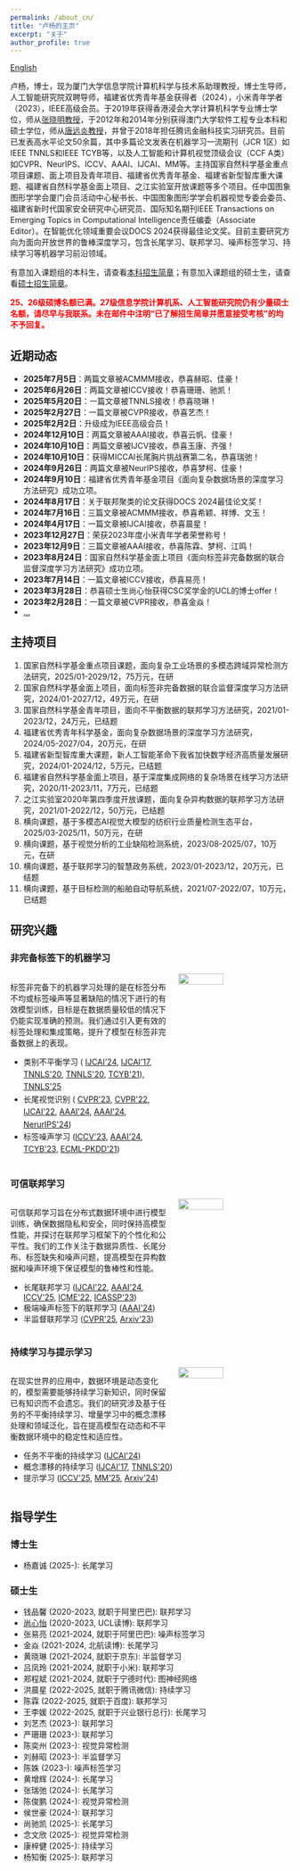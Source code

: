 ```yaml
---
permalink: /about_cn/
title: "卢杨的主页"
excerpt: "关于"
author_profile: true
---
```


[English](http://jasonyanglu.github.io)

卢杨，博士，现为厦门大学信息学院计算机科学与技术系助理教授，博士生导师，人工智能研究院双聘导师，福建省优秀青年基金获得者（2024），小米青年学者（2023），IEEE高级会员。于2019年获得香港浸会大学计算机科学专业博士学位，师从[张晓明教授](http://www.comp.hkbu.edu.hk/~ymc/)，于2012年和2014年分别获得澳门大学软件工程专业本科和硕士学位，师从[唐远炎教授](https://www.fst.um.edu.mo/personal/yytang/)，并曾于2018年担任腾讯金融科技实习研究员。目前已发表高水平论文50余篇，其中多篇论文发表在机器学习一流期刊（JCR 1区）如IEEE TNNLS和IEEE TCYB等，以及人工智能和计算机视觉顶级会议（CCF A类）如CVPR、NeurIPS、ICCV、AAAI、IJCAI、MM等。主持国家自然科学基金重点项目课题、面上项目及青年项目、福建省优秀青年基金、福建省新型智库重大课题、福建省自然科学基金面上项目、之江实验室开放课题等多个项目。任中国图象图形学学会厦门会员活动中心秘书长、中国图象图形学学会机器视觉专委会委员、福建省新时代国家安全研究中心研究员、国际知名期刊IEEE Transactions on Emerging Topics in Computational Intelligence责任编委（Associate Editor）。在智能优化领域重要会议DOCS 2024获得最佳论文奖。目前主要研究方向为面向开放世界的鲁棒深度学习，包含长尾学习、联邦学习、噪声标签学习、持续学习等机器学习前沿领域。

有意加入课题组的本科生，请查看[本科招生简章](http://jasonyanglu.github.io/undergraduate)；有意加入课题组的硕士生，请查看[硕士招生简章](http://jasonyanglu.github.io/postgraduate)。

<span style="color:red">**25、26级硕博名额已满。27级信息学院计算机系、人工智能研究院仍有少量硕士名额，请尽早与我联系。未在邮件中注明“已了解招生简章并愿意接受考核”的均不予回复。**</span>


## 近期动态

* **2025年7月5日**：两篇文章被ACMMM接收，恭喜赫昭、佳豪！
* **2025年6月26日**：两篇文章被ICCV接收！恭喜珊珊、驰凯！
* **2025年5月20日**：一篇文章被TNNLS接收！恭喜晓琳！
* **2025年2月27日**：一篇文章被CVPR接收，恭喜艺杰！
* **2025年2月2日**：升级成为IEEE高级会员！
* **2024年12月10日**：两篇文章被AAAI接收，恭喜云帆、佳豪！
* **2024年10月10日**：两篇文章被IJCV接收，恭喜玉康、齐强！
* **2024年10月10日**：获得MICCAI长尾胸片挑战赛第二名，恭喜瑞弛！
* **2024年9月26日**：两篇文章被NeurIPS接收，恭喜梦柯、佳豪！
* **2024年9月10日**：福建省优秀青年基金项目《面向复杂数据场景的深度学习方法研究》成功立项。
* **2024年8月17日**：关于联邦聚类的论文获得DOCS 2024最佳论文奖！
* **2024年7月16日**：三篇文章被ACMMM接收，恭喜希颖、祥博、文玉！
* **2024年4月17日**：一篇文章被IJCAI接收，恭喜晨星！
* **2023年12月27日**：荣获2023年度小米青年学者荣誉称号！
* **2023年12月9日**：三篇文章被AAAI接收，恭喜陈霖、梦柯、江鸣！
* **2023年8月24日**：国家自然科学基金面上项目《面向标签非完备数据的联合监督深度学习方法研究》成功立项。
* **2023年7月14日**：一篇文章被ICCV接收，恭喜易亮！
* **2023年3月28日**：恭喜硕士生尚心怡获得CSC奖学金的UCL的博士offer！
* **2023年2月28日**：一篇文章被CVPR接收，恭喜金焱！
* [...](http://jasonyanglu.github.io/archieved_news_cn)



## 主持项目

1. 国家自然科学基金重点项目课题，面向复杂工业场景的多模态跨域异常检测方法研究，2025/01-2029/12，75万元，在研
2. 国家自然科学基金面上项目，面向标签非完备数据的联合监督深度学习方法研究，2024/01-2027/12，49万元，在研
3. 国家自然科学基金青年项目，面向不平衡数据的联邦学习方法研究，2021/01-2023/12，24万元，已结题
4. 福建省优秀青年科学基金，面向复杂数据场景的深度学习方法研究，2024/05-2027/04，20万元，在研
5. 福建省新型智库重大课题，新人工智能革命下我省加快数字经济高质量发展研究，2024/01-2024/12，5万元，已结题
6. 福建省自然科学基金面上项目，基于深度集成网络的复杂场景在线学习方法研究，2020/11-2023/11，7万元，已结题
7. 之江实验室2020年第四季度开放课题，面向复杂异构数据的联邦学习方法研究，2021/01-2022/12，50万元，已结题
11. 横向课题，基于多模态AI视觉大模型的纺织行业质量检测生态平台，2025/03-2025/11，50万元，在研
12. 横向课题，基于视觉分析的工业缺陷检测系统，2023/08-2025/07，10万元，在研
13. 横向课题，基于联邦学习的智慧政务系统，2023/01-2023/12，20万元，已结题
14. 横向课题，基于目标检测的船舶自动导航系统，2021/07-2022/07，10万元，已结题



## 研究兴趣

### 非完备标签下的机器学习

<div style="display: flex; align-items: flex-start;"> 
    <div style="flex: 1;">         
        <p>             
    标签非完备下的机器学习处理的是在标签分布不均或标签噪声等显著缺陷的情况下进行的有效模型训练，目标是在数据质量较低的情况下仍能实现准确的预测。我们通过引入更有效的标签处理和集成策略，提升了模型在标签非完备数据上的表现。     
        </p>     
        <ul style="line-height: 1.6;">
            <li>类别不平衡学习 (
                <a href="https://arxiv.org/abs/2404.14721">IJCAI'24</a>, 
                <a href="https://www.ijcai.org/Proceedings/2017/0333.pdf">IJCAI'17</a>, 
                <a href="https://ieeexplore.ieee.org/document/8890005">TNNLS'20</a>, 
                <a href="https://ieeexplore.ieee.org/document/8924892">TNNLS'20</a>, 
                <a href="https://ieeexplore.ieee.org/document/8725928">TCYB'21</a>),
              	<a href="https://ieeexplore.ieee.org/document/11027917">TNNLS'25</a>
            </li>
            <li>长尾视觉识别 (
                <a href="https://openaccess.thecvf.com/content/CVPR2023/html/Jin_Long-Tailed_Visual_Recognition_via_Self-Heterogeneous_Integration_With_Knowledge_Excavation_CVPR_2023_paper.html">CVPR'23</a>, 
                <a href="https://openaccess.thecvf.com/content/CVPR2022/html/Li_Long-Tailed_Visual_Recognition_via_Gaussian_Clouded_Logit_Adjustment_CVPR_2022_paper.html">CVPR'22</a>, 
                <a href="https://www.ijcai.org/proceedings/2022/308">IJCAI'22</a>, 
                <a href="https://ojs.aaai.org/index.php/AAAI/article/view/29262">AAAI'24</a>, 
                <a href="https://ojs.aaai.org/index.php/AAAI/article/view/29416">AAAI'24</a>,
	              <a href="https://arxiv.org/abs/2410.21042">NerurIPS'24</a>)
            </li>
            <li>标签噪声学习 (<a href="https://openaccess.thecvf.com/content/ICCV2023/html/Lu_Label-Noise_Learning_with_Intrinsically_Long-Tailed_Data_ICCV_2023_paper.html">ICCV'23</a>, 
                <a href="https://ojs.aaai.org/index.php/AAAI/article/view/29329">AAAI'24</a>, 
                <a href="https://ieeexplore.ieee.org/document/9780248">TCYB'23</a>, 
                <a href="https://link.springer.com/chapter/10.1007/978-3-030-86523-8_44">ECML-PKDD'21</a>)
            </li>
        </ul>
    </div>     
    <img src="https://jasonyanglu.github.io/images/machine_learning_with_incomplete_labels.jpg" style="width: 40%; margin-left: 10px;">
</div>





### 可信联邦学习

<div style="display: flex; align-items: flex-start;">   
    <div style="flex: 1;">         
        <p>             
    可信联邦学习旨在分布式数据环境中进行模型训练，确保数据隐私和安全，同时保持高模型性能，并探讨在联邦学习框架下的个性化和公平性。我们的工作关注于数据异质性、长尾分布、标签缺失和噪声问题，提高模型在异构数据和噪声环境下保证模型的鲁棒性和性能。
        </p>
        <ul>
            <li>长尾联邦学习 
                (<a href="https://www.ijcai.org/proceedings/2022/308">IJCAI'22</a>, 
                 <a href="https://ojs.aaai.org/index.php/AAAI/article/view/29416">AAAI'24</a>,
                 <a href="https://arxiv.org/abs/2503.06916">ICCV'25</a>,
                 <a href="https://arxiv.org/abs/2205.00172">ICME'22</a>, 
                 <a href="https://arxiv.org/abs/2303.15168">ICASSP'23</a>)
            </li>
            <li>极端噪声标签下的联邦学习 
                (<a href="https://ojs.aaai.org/index.php/AAAI/article/view/29329">AAAI'24</a>)
            </li>
            <li>半监督联邦学习 
                (<a href="https://arxiv.org/abs/2503.13227">CVPR'25</a>,
              	 <a href="https://arxiv.org/abs/2303.02445">Arxiv'23</a>)
            </li>
        </ul>
    </div>     
    <img src="https://jasonyanglu.github.io/images/trustworthy_federated_learning.jpg" style="width: 40%;  margin-left: 10px;"> 
</div>







### 持续学习与提示学习

<div style="display: flex; align-items: flex-start;"> 
    <div style="flex: 1;">         
        <p>             
    在现实世界的应用中，数据环境是动态变化的，模型需要能够持续学习新知识，同时保留已有知识而不会遗忘。我们的研究涉及基于任务的不平衡持续学习、增量学习中的概念漂移处理和领域泛化，旨在提高模型在动态和不平衡数据环境中的稳定性和适应性。
        </p>    
            <ul>
                <li>任务不平衡的持续学习 
                    (<a href="https://arxiv.org/abs/2404.14721">IJCAI'24</a>)
                </li>
                <li>概念漂移的持续学习 
                    (<a href="https://www.ijcai.org/Proceedings/2017/0333.pdf">IJCAI'17</a>, 
                     <a href="https://ieeexplore.ieee.org/document/8924892">TNNLS'20</a>)
                </li>
                <li>提示学习 
                  	(<a href="https://arxiv.org/abs/2503.06901">ICCV'25</a>,
                  	<a href="https://arxiv.org/abs/2504.09828">MM'25</a>,  
                  	<a href="https://arxiv.org/abs/2404.18758">Arxiv'24</a>)
                </li>
            </ul>
    </div>     
    <img src="https://jasonyanglu.github.io/images/continual_learning_and_prompt_learning.jpg" style="width: 40%; margin-left: 10px;"> 
</div>






## 指导学生

### 博士生

* 杨嘉诚 (2025-): 长尾学习

### 硕士生

* 钱品馨 (2020-2023, 就职于阿里巴巴): 联邦学习
* [尚心怡](https://shangxinyi.github.io/) (2020-2023, UCL读博): 联邦学习
* 张易亮 (2021-2024, 就职于阿里巴巴): 噪声标签学习
* 金焱 (2021-2024, 北航读博): 长尾学习
* 黄晓琳 (2021-2024, 就职于京东): 半监督学习
* 吕凤玲 (2021-2024, 就职于小米): 联邦学习
* 郑程斌 (2021-2024, 就职于宁德时代): 图神经网络
* 洪晨星 (2022-2025, 就职于腾讯微信): 持续学习
* 陈霖 (2022-2025, 就职于百度): 联邦学习
* 王李媛 (2022-2025, 就职于兴业银行总行): 长尾学习
* 刘艺杰 (2023-): 联邦学习
* 严珊珊 (2023-): 联邦学习
* 陈奕州 (2023-): 视觉异常检测
* 刘赫昭 (2023-): 半监督学习
* 陈姝 (2023-): 噪声标签学习
* 黄增辉 (2024-): 长尾学习
* 张瑞弛 (2024-): 长尾学习
* 陈俊鹏 (2024-): 视觉异常检测
* 侯世豪 (2024-): 联邦学习
* 尚驰凯 (2025-): 长尾学习
* 念文欣 (2025-): 视觉异常检测
* 康梓健 (2025-): 持续学习
* 杨知衡 (2025-): 联邦学习